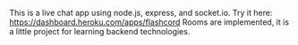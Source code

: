 This is a live chat app using node.js, express, and socket.io. Try it here: https://dashboard.heroku.com/apps/flashcord 
Rooms are implemented, it is a little project for learning backend technologies.
